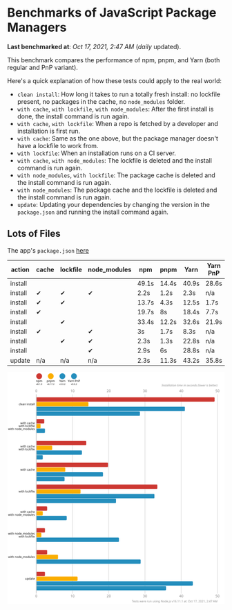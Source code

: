 # Benchmarks of JavaScript Package Managers

**Last benchmarked at**: _Oct 17, 2021, 2:47 AM_ (_daily_ updated).

This benchmark compares the performance of npm, pnpm, and Yarn (both regular and PnP variant).

Here's a quick explanation of how these tests could apply to the real world:

- `clean install`: How long it takes to run a totally fresh install: no lockfile present, no packages in the cache, no `node_modules` folder.
- `with cache`, `with lockfile`, `with node_modules`: After the first install is done, the install command is run again.
- `with cache`, `with lockfile`: When a repo is fetched by a developer and installation is first run.
- `with cache`: Same as the one above, but the package manager doesn't have a lockfile to work from.
- `with lockfile`: When an installation runs on a CI server.
- `with cache`, `with node_modules`: The lockfile is deleted and the install command is run again.
- `with node_modules`, `with lockfile`: The package cache is deleted and the install command is run again.
- `with node_modules`: The package cache and the lockfile is deleted and the install command is run again.
- `update`: Updating your dependencies by changing the version in the `package.json` and running the install command again.

## Lots of Files

The app's `package.json` [here](https://github.com/pnpm/pnpm.github.io/blob/main/benchmarks/fixtures/alotta-files/package.json)

| action  | cache | lockfile | node_modules| npm | pnpm | Yarn | Yarn PnP |
| ---     | ---   | ---      | ---         | --- | ---  | ---  | ---      |
| install |       |          |             | 49.1s | 14.4s | 40.9s | 28.6s |
| install | ✔     | ✔        | ✔           | 2.2s | 1.2s | 2.3s | n/a |
| install | ✔     | ✔        |             | 13.7s | 4.3s | 12.5s | 1.7s |
| install | ✔     |          |             | 19.7s | 8s | 18.4s | 7.7s |
| install |       | ✔        |             | 33.4s | 12.2s | 32.6s | 21.9s |
| install | ✔     |          | ✔           | 3s | 1.7s | 8.3s | n/a |
| install |       | ✔        | ✔           | 2.3s | 1.3s | 22.8s | n/a |
| install |       |          | ✔           | 2.9s | 6s | 28.8s | n/a |
| update  | n/a | n/a | n/a | 2.3s | 11.3s | 43.2s | 35.8s |

![Graph of the alotta-files results](../../static/img/benchmarks/alotta-files.svg)